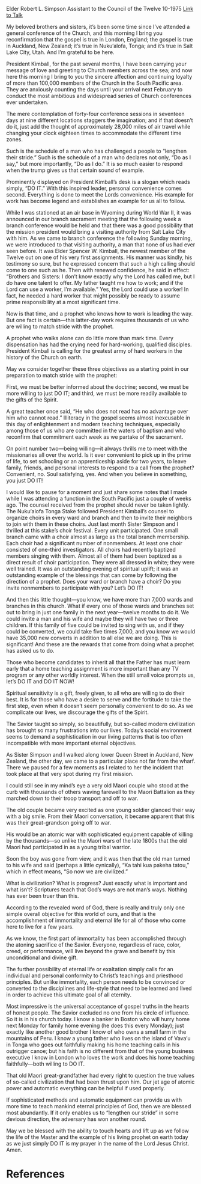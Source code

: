 Elder Robert L. Simpson
Assistant to the Council of the Twelve
10-1975
[Link to Talk](https://www.churchofjesuschrist.org/study/general-conference/1975/10/do-it?lang=eng)

My beloved brothers and sisters, it’s been some time since I’ve attended a general conference of the Church, and this morning I bring you reconfirmation that the gospel is true in London, England; the gospel is true in Auckland, New Zealand; it’s true in Nuku‘alofa, Tonga; and it’s true in Salt Lake City, Utah. And I’m grateful to be here.

President Kimball, for the past several months, I have been carrying your message of love and greeting to Church members across the sea; and now here this morning I bring to you the sincere affection and continuing loyalty of more than 100,000 members of the Church in the South Pacific area. They are anxiously counting the days until your arrival next February to conduct the most ambitious and widespread series of Church conferences ever undertaken.

The mere contemplation of forty-four conference sessions in seventeen days at nine different locations staggers the imagination; and if that doesn’t do it, just add the thought of approximately 28,000 miles of air travel while changing your clock eighteen times to accommodate the different time zones.

Such is the schedule of a man who has challenged a people to “lengthen their stride.” Such is the schedule of a man who declares not only, “Do as I say,” but more importantly, “Do as I do.” It is so much easier to respond when the trump gives us that certain sound of example.

Prominently displayed on President Kimball’s desk is a slogan which reads simply, “DO IT.” With this inspired leader, personal convenience comes second. Everything is done to meet the Lords convenience. His example for work has become legend and establishes an example for us all to follow.

While I was stationed at an air base in Wyoming during World War II, it was announced in our branch sacrament meeting that the following week a branch conference would be held and that there was a good possibility that the mission president would bring a visiting authority from Salt Lake City with him. As we came to branch conference the following Sunday morning, we were introduced to that visiting authority, a man that none of us had ever seen before. It was Elder Spencer W. Kimball, the newest member of the Twelve out on one of his very first assignments. His manner was kindly, his testimony so sure, but he expressed concern that such a high calling should come to one such as he. Then with renewed confidence, he said in effect: “Brothers and Sisters: I don’t know exactly why the Lord has called me, but I do have one talent to offer. My father taught me how to work; and if the Lord can use a worker, I’m available.” Yes, the Lord could use a worker! In fact, he needed a hard worker that might possibly be ready to assume prime responsibility at a most significant time.

Now is that time, and a prophet who knows how to work is leading the way. But one fact is certain—this latter-day work requires thousands of us who are willing to match stride with the prophet.

A prophet who walks alone can do little more than mark time. Every dispensation has had the crying need for hard-working, qualified disciples. President Kimball is calling for the greatest army of hard workers in the history of the Church on earth.

May we consider together these three objectives as a starting point in our preparation to match stride with the prophet:

First, we must be better informed about the doctrine; second, we must be more willing to just DO IT; and third, we must be more readily available to the gifts of the Spirit.

A great teacher once said, “He who does not read has no advantage over him who cannot read.” Illiteracy in the gospel seems almost inexcusable in this day of enlightenment and modern teaching techniques, especially among those of us who are committed in the waters of baptism and who reconfirm that commitment each week as we partake of the sacrament.

On point number two—being willing—it always thrills me to meet with the missionaries all over the world. Is it ever convenient to pick up in the prime of life, to set schooling or an apprenticeship aside for two years, to leave family, friends, and personal interests to respond to a call from the prophet? Convenient, no. Soul satisfying, yes. And when you believe in something, you just DO IT!

I would like to pause for a moment and just share some notes that I made while I was attending a function in the South Pacific just a couple of weeks ago. The counsel received from the prophet should never be taken lightly. The Nuku‘alofa Tonga Stake followed President Kimball’s counsel to organize choirs in every ward and branch and then to invite their neighbors to join with them in these choirs. Just last month Sister Simpson and I thrilled at this stake’s choir festival. Every unit participated. One small branch came with a choir almost as large as the total branch membership. Each choir had a significant number of nonmembers. At least one choir consisted of one-third investigators. All choirs had recently baptized members singing with them. Almost all of them had been baptized as a direct result of choir participation. They were all dressed in white; they were well trained. It was an outstanding evening of spiritual uplift; it was an outstanding example of the blessings that can come by following the direction of a prophet. Does your ward or branch have a choir? Do you invite nonmembers to participate with you? Let’s DO IT!

And then this little thought—you know, we have more than 7,000 wards and branches in this church. What if every one of those wards and branches set out to bring in just one family in the next year—twelve months to do it. We could invite a man and his wife and maybe they will have two or three children. If this family of five could be invited to sing with us, and if they could be converted, we could take five times 7,000, and you know we would have 35,000 new converts in addition to all else we are doing. This is significant! And these are the rewards that come from doing what a prophet has asked us to do.

Those who become candidates to inherit all that the Father has must learn early that a home teaching assignment is more important than any TV program or any other worldly interest. When the still small voice prompts us, let’s DO IT and DO IT NOW!

Spiritual sensitivity is a gift, freely given, to all who are willing to do their best. It is for those who have a desire to serve and the fortitude to take the first step, even when it doesn’t seem personally convenient to do so. As we complicate our lives, we discourage the gifts of the Spirit.

The Savior taught so simply, so beautifully, but so-called modern civilization has brought so many frustrations into our lives. Today’s social environment seems to demand a sophistication in our living patterns that is too often incompatible with more important eternal objectives.

As Sister Simpson and I walked along lower Queen Street in Auckland, New Zealand, the other day, we came to a particular place not far from the wharf. There we paused for a few moments as I related to her the incident that took place at that very spot during my first mission.

I could still see in my mind’s eye a very old Maori couple who stood at the curb with thousands of others waving farewell to the Maori Battalion as they marched down to their troop transport and off to war.

The old couple became very excited as one young soldier glanced their way with a big smile. From their Maori conversation, it became apparent that this was their great-grandson going off to war.

His would be an atomic war with sophisticated equipment capable of killing by the thousands—so unlike the Maori wars of the late 1800s that the old Maori had participated in as a young tribal warrior.

Soon the boy was gone from view, and it was then that the old man turned to his wife and said (perhaps a little cynically), “Ka tahi kua pakeha tatou,” which in effect means, “So now we are civilized.”

What is civilization? What is progress? Just exactly what is important and what isn’t? Scriptures teach that God’s ways are not man’s ways. Nothing has ever been truer than this.

According to the revealed word of God, there is really and truly only one simple overall objective for this world of ours, and that is the accomplishment of immortality and eternal life for all of those who come here to live for a few years.

As we know, the first part of immortality has been accomplished through the atoning sacrifice of the Savior. Everyone, regardless of race, color, creed, or performance, will live beyond the grave and benefit by this unconditional and divine gift.

The further possibility of eternal life or exaltation simply calls for an individual and personal conformity to Christ’s teachings and priesthood principles. But unlike immortality, each person needs to be convinced or converted to the disciplines and life-style that need to be learned and lived in order to achieve this ultimate goal of all eternity.

Most impressive is the universal acceptance of gospel truths in the hearts of honest people. The Savior excluded no one from his circle of influence. So it is in his church today. I know a banker in Boston who will hurry home next Monday for family home evening (he does this every Monday); just exactly like another good brother I know of who owns a small farm in the mountains of Peru. I know a young father who lives on the island of Vava‘u in Tonga who goes out faithfully making his home teaching calls in his outrigger canoe; but his faith is no different from that of the young business executive I know in London who loves the work and does his home teaching faithfully—both willing to DO IT.

That old Maori great-grandfather had every right to question the true values of so-called civilization that had been thrust upon him. Our jet age of atomic power and automatic everything can be helpful if used properly.

If sophisticated methods and automatic equipment can provide us with more time to teach mankind eternal principles of God, then we are blessed most abundantly. If it only enables us to “lengthen our stride” in some devious direction, the adversary has won another round.

May we be blessed with the ability to touch hearts and lift up as we follow the life of the Master and the example of his living prophet on earth today as we just simply DO IT is my prayer in the name of the Lord Jesus Christ. Amen.

# References
